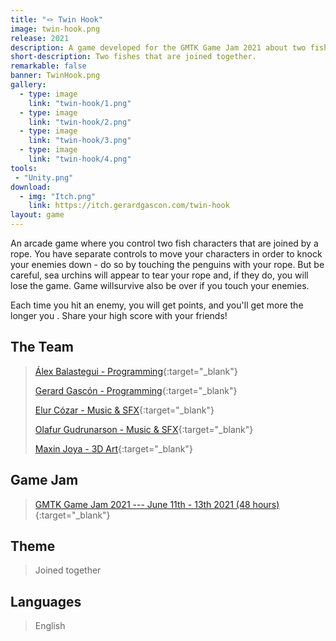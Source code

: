 ```yaml
---
title: "🪢 Twin Hook"
image: twin-hook.png
release: 2021
description: A game developed for the GMTK Game Jam 2021 about two fishes that are joined together.
short-description: Two fishes that are joined together.
remarkable: false
banner: TwinHook.png
gallery:
  - type: image
    link: "twin-hook/1.png"
  - type: image
    link: "twin-hook/2.png"
  - type: image
    link: "twin-hook/3.png"
  - type: image
    link: "twin-hook/4.png"
tools:
 - "Unity.png"
download:
  - img: "Itch.png"
    link: https://itch.gerardgascon.com/twin-hook
layout: game
---
```


An arcade game where you control two fish characters that are joined by a rope. You have separate controls to move your characters in order to knock your enemies down - do so by touching the penguins with your rope. But be careful, sea urchins will appear to tear your rope and, if they do, you will lose the game. Game willsurvive also be over if you touch your enemies.

Each time you hit an enemy, you will get points, and you'll get more the longer you . Share your high score with your friends!

## The Team

> [Álex Balastegui - Programming](https://twitter.com/Heiliant/){:target="_blank"}
>
> [Gerard Gascón - Programming](https://twitter.com/G_of_Geri/){:target="_blank"}
>
> [Elur Cózar - Music & SFX](https://twitter.com/yourlocalthembo/){:target="_blank"}
>
> [Olafur Gudrunarson - Music & SFX](https://twitter.com/CholiGN/){:target="_blank"}
>
> [Maxin Joya - 3D Art](https://twitter.com/5l33pyc4t/){:target="_blank"}

## Game Jam

> [GMTK Game Jam 2021 --- June 11th - 13th 2021 (48 hours)](https://itch.io/jam/gmtk-2021/){:target="_blank"}

## Theme

> Joined together

## Languages

> English
